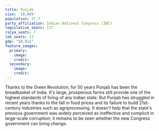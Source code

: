 ```yaml
---
title: Punjab
size: '19,445'
population: 27.7
party_affiliation: Indian National Congress (INC)
legislative_seats: 117
rajya_seats: 7
lok_seats: 13
gdp: "$4,811"
feature_images:
  primary:
    image: 
    credit: 
  secondary:
    image: 
    credit: 
---
```


Thanks to the Green Revolution, for 50 years Punjab has been the breadbasket of India. It's large, prosperous farms still provide one of the highest standards of living of any Indian state. But Punjab has struggled in recent years thanks to the fall in food prices and its failure to build 21st-century industries such as agriprocessing. It doesn't help that the state's previous government was widely perceived as ineffective and complicit in large-scale corruption; it remains to be seen whether the new Congress government can bring change.
